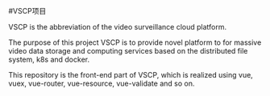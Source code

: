#VSCP项目

VSCP is the abbreviation of the video surveillance cloud platform.

The purpose of this project VSCP is to provide novel platform to for massive video data storage and computing services based on the distributed file system, k8s and docker.

This repository is the front-end part of VSCP, which is realized using vue, vuex, vue-router, vue-resource, vue-validate and so on.
